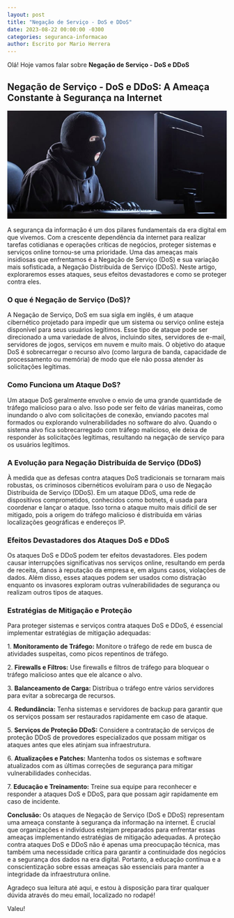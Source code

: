 ```yaml
---
layout: post
title: "Negação de Serviço - DoS e DDoS"
date: 2023-08-22 00:00:00 -0300
categories: seguranca-informacao
author: Escrito por Mario Herrera
---
```


Olá! Hoje vamos falar sobre **Negação de Serviço - DoS e DDoS**

## Negação de Serviço - DoS e DDoS: A Ameaça Constante à Segurança na Internet


![](https://github.com/mariopuebla17/blog/blob/main/_images/20230820/si1.jpg?raw=true)

A segurança da informação é um dos pilares fundamentais da era digital em que vivemos. Com a crescente dependência da internet para realizar tarefas cotidianas e operações críticas de negócios, proteger sistemas e serviços online tornou-se uma prioridade. Uma das ameaças mais insidiosas que enfrentamos é a Negação de Serviço (DoS) e sua variação mais sofisticada, a Negação Distribuída de Serviço (DDoS). Neste artigo, exploraremos esses ataques, seus efeitos devastadores e como se proteger contra eles.

### O que é Negação de Serviço (DoS)?

A Negação de Serviço, DoS em sua sigla em inglês, é um ataque cibernético projetado para impedir que um sistema ou serviço online esteja disponível para seus usuários legítimos. Esse tipo de ataque pode ser direcionado a uma variedade de alvos, incluindo sites, servidores de e-mail, servidores de jogos, serviços em nuvem e muito mais. O objetivo do ataque DoS é sobrecarregar o recurso alvo (como largura de banda, capacidade de processamento ou memória) de modo que ele não possa atender às solicitações legítimas.

### Como Funciona um Ataque DoS?

Um ataque DoS geralmente envolve o envio de uma grande quantidade de tráfego malicioso para o alvo. Isso pode ser feito de várias maneiras, como inundando o alvo com solicitações de conexão, enviando pacotes mal formados ou explorando vulnerabilidades no software do alvo. Quando o sistema alvo fica sobrecarregado com tráfego malicioso, ele deixa de responder às solicitações legítimas, resultando na negação de serviço para os usuários legítimos.

### A Evolução para Negação Distribuída de Serviço (DDoS)

À medida que as defesas contra ataques DoS tradicionais se tornaram mais robustas, os criminosos cibernéticos evoluíram para o uso de Negação Distribuída de Serviço (DDoS). Em um ataque DDoS, uma rede de dispositivos comprometidos, conhecidos como botnets, é usada para coordenar e lançar o ataque. Isso torna o ataque muito mais difícil de ser mitigado, pois a origem do tráfego malicioso é distribuída em várias localizações geográficas e endereços IP.

### Efeitos Devastadores dos Ataques DoS e DDoS

Os ataques DoS e DDoS podem ter efeitos devastadores. Eles podem causar interrupções significativas nos serviços online, resultando em perda de receita, danos à reputação da empresa e, em alguns casos, violações de dados. Além disso, esses ataques podem ser usados como distração enquanto os invasores exploram outras vulnerabilidades de segurança ou realizam outros tipos de ataques.

### Estratégias de Mitigação e Proteção

Para proteger sistemas e serviços contra ataques DoS e DDoS, é essencial implementar estratégias de mitigação adequadas:

1\. **Monitoramento de Tráfego:** Monitore o tráfego de rede em busca de atividades suspeitas, como picos repentinos de tráfego.  

2\. **Firewalls e Filtros:** Use firewalls e filtros de tráfego para bloquear o tráfego malicioso antes que ele alcance o alvo.  

3\. **Balanceamento de Carga:** Distribua o tráfego entre vários servidores para evitar a sobrecarga de recursos.  

4\. **Redundância:** Tenha sistemas e servidores de backup para garantir que os serviços possam ser restaurados rapidamente em caso de ataque.  

5\. **Serviços de Proteção DDoS:** Considere a contratação de serviços de proteção DDoS de provedores especializados que possam mitigar os ataques antes que eles atinjam sua infraestrutura.  

6\. **Atualizações e Patches:** Mantenha todos os sistemas e software atualizados com as últimas correções de segurança para mitigar vulnerabilidades conhecidas.  

7\. **Educação e Treinamento:** Treine sua equipe para reconhecer e responder a ataques DoS e DDoS, para que possam agir rapidamente em caso de incidente.  

**Conclusão:** Os ataques de Negação de Serviço (DoS e DDoS) representam uma ameaça constante à segurança da informação na internet. É crucial que organizações e indivíduos estejam preparados para enfrentar essas ameaças implementando estratégias de mitigação adequadas. A proteção contra ataques DoS e DDoS não é apenas uma preocupação técnica, mas também uma necessidade crítica para garantir a continuidade dos negócios e a segurança dos dados na era digital. Portanto, a educação contínua e a conscientização sobre essas ameaças são essenciais para manter a integridade da infraestrutura online.

Agradeço sua leitura até aqui, e estou à disposição para tirar qualquer dúvida através do meu email, localizado no rodapé!

Valeu!
